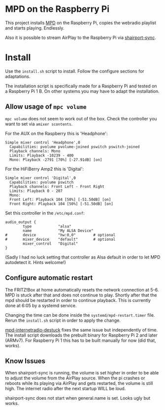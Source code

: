 # MPD on the Raspberry Pi

This project installs [MPD](https://www.musicpd.org/) on the Raspberry Pi, copies the webradio playlist and starts playing. Endlessly.

Also it is possible to stream AirPlay to the Raspberry Pi via [shairport-sync](https://github.com/mikebrady/shairport-sync).

# Install

Use the `install.sh` script to install.
Follow the configure sections for adaptations.

The installation script is specifically made for a Raspberry Pi and tested on a Raspberry Pi 1 B.
On other systems you may have to adapt the installation.

## Allow usage of `mpc volume`

`mpc volume` does not seem to work out of the box.
Check the controller you want to set via `amixer scontents`.

For the AUX on the Raspberry this is 'Headphone':
```plaintext
Simple mixer control 'Headphone',0
  Capabilities: pvolume pvolume-joined pswitch pswitch-joined
  Playback channels: Mono
  Limits: Playback -10239 - 400
  Mono: Playback -2791 [70%] [-27.91dB] [on]
```

For the HiFiBerry Amp2 this is 'Digital':
```plaintext
Simple mixer control 'Digital',0
  Capabilities: pvolume pswitch
  Playback channels: Front Left - Front Right
  Limits: Playback 0 - 207
  Mono:
  Front Left: Playback 104 [50%] [-51.50dB] [on]
  Front Right: Playback 104 [50%] [-51.50dB] [on]
```

Set this controller in the `/etc/mpd.conf`:
```plain
audio_output {
        type            "alsa"
        name            "My ALSA Device"
#       device          "hw:0,0"        # optional
#       mixer_device    "default"       # optional
        mixer_control   "Digital"
}
```


(Sadly I had no luck setting that controller as Alsa default in order to let MPD autodetect it. Hints welcome!)

## Configure automatic restart

The FRITZ!Box at home automatically resets the network connection at 5-6.
MPD is stuck after that and does not continue to play.
Shortly after that the mpd should be restarted in order to continue playback. This is currently done at 6:05 by a systemd service.

Changing the time can be done inside the `systemd/mpd-restart.timer` file.
Rerun the `install.sh` script in order to apply the change.

[mpd-internetradio-destuck](https://github.com/EdJoPaTo/mpd-internetradio-destuck) fixes the same issue but independently of time.
The install script downloads the prebuilt binary for Raspberry Pi 2 and later (ARMv7).
For Raspberry Pi 1 this has to be built manually for now (did that, works).

## Know Issues

When shairport-sync is running, the volume is set higher in order to be able to adjust the volume from the AirPlay source.
When the pi crashes or reboots while its playing via AirPlay and gets restarted, the volume is still high.
The internet radio after the next startup WILL be loud.

shairport-sync does not start when general.name is set.
Looks ugly but works.
